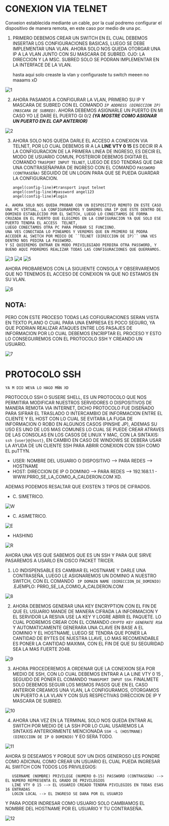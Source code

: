 # CONEXION VIA TELNET 
  Conxeion establecida mediante un cable, por la cual podremo configurar el dispositivo de manera remota, en este caso por medio de una pc.
  
   1. PRIMERO DEBEMOS CREAR UN SWITCH EN EL CUAL DEBEMOS INSERTAR LOS CONFIGURACIONES BASICAS, LUEGO SE DEBE IMPLEMENTAR UNA VLAN.
    AHORA SOLO NOS QUEDA OTORGAR UNA IP A LA VLAN JUNTO CON SU MASCARA DE SUBRED.
    OJO: LA DIRECCION Y LA MSC. SUBRED SOLO SE PODRAN IMPLEMENTAR EN LA INTERFACE DE LA VLAN.
    
        hasta aqui solo creaste la vlan y configuraste tu switch meeen no maaams xD 
    
   ![1](https://github.com/angelhr28/REDES-BASICAS/blob/master/IMAGENES/CISCO%203/1.png)
   
   2. AHORA PASAMOS A CONFIGURAR LA VLAN, PRIMERO SU IP Y MASCARA DE SUBRED CON EL COMANDO _``IP ADDRESS (DIRECCION IP)  (MASCARA DE SUBRED)``_.
     AHORA DEBEMOS ASIGNARLE UN PUERTO EN MI CASO YO LE DARE EL PUERTO GI 0/2 __*(YA MOSTRE COMO ASIGNAR UN PUERTO EN EL CAP ANTERIOR)*__
       
   ![2](https://github.com/angelhr28/REDES-BASICAS/blob/master/IMAGENES/CISCO%203/2.png)
    
   3. AHORA SOLO NOS QUEDA DARLE EL ACCESO A CONEXION VIA TELNET, POR LO CUAL DEBEMOS IR A LA **LINE VTY 0 15** ES DECIR IR A LA CONFIGURACION DE LA PRIMERA LINEA DE INGRESO, ES DECIR EL MODO DE USUARIO COMUN, POSTERIOR DEBEMOS DIGITAR EL COMANDO ``TRASPORT INPUT TELNET``,
   LUEGO DE ESO TENDRAS QUE DAR UNA CONTRASEÑAPARA DE INGRESO CON EL COMANDO ``PASSWORD (CONTRASEÑA)`` SEGUIDO DE UN LOGIN PARA QUE SE PUEDA GUARDAR LA CONFIGURACION.
          
          
          angel(config-line)#transport input telnet
          angel(config-line)#password angel123
          angel(config-line)#login
          
    4. AHORA SOLO NOS QUEDA PROBAR CON UN DISPOSITIVO REMOTO EN ESTE CASO UNA PC VIRTUAL, LA CONFIGURAREMOS Y DAREMOS UNA IP QUE ESTE DENTRO DEL DOMINIO ESTABLECIDO POR EL SWITCH, LUEGO LO CONECTAMOS DE FORMA CRUZADA EN EL PUERTO QUE ELEGIMOS EN LA CONFIGURACION YA QUE SOLO ESE PUERTO TENDRA EL ACCESS  TELNET, 
    LUEGO CONECTAMOS OTRA PC PARA PROBAR SI FUNCIONO.
    UNA VES CONECTADA LO PINEAMOS Y VEREMOS QUE EN PRIMERO SE PODRA ACCEDER AL SWITCH POR MEDIO DE ``TELNET (DIRECCION DE IP)`` UNA VES DENTRO NOS PEDIRA LA PASSWORD.
    Y SI QUIEREMOS ENTRAR EN MODO PRIVILEGIADO PERDIRA OTRA PASSWORD, Y BUENO AQUI PODREMOS REALIZAR TODAS LAS CONFIGURACIONES QUE QUERRAMOS.
    
   ![3](https://github.com/angelhr28/REDES-BASICAS/blob/master/IMAGENES/CISCO%203/3.png)
   ![4](https://github.com/angelhr28/REDES-BASICAS/blob/master/IMAGENES/CISCO%203/4.png)
   ![5](https://github.com/angelhr28/REDES-BASICAS/blob/master/IMAGENES/CISCO%203/5.png)
  
   
   AHORA PROBAREMOS CON LA SIGUIENTE CONSOLA Y OBSERVAREMOS QUE NO TENEMOS EL ACCESO DE CONEXION YA QUE NO ESTAMOS EN SU VLAN.
   
   ![6](https://github.com/angelhr28/REDES-BASICAS/blob/master/IMAGENES/CISCO%203/6.png)
   
   
  ## NOTA:
  
  PERO CON ESTE PROCESO TODAS LAS COFIGURACIONES SERAN VISTA EN TEXTO PLANO O CUAL PARA UNA EMPRESA ES POCO SEGURO, YA QUE PODRIAN REALIZAR ATAQUES ENTRE LOS PASAJES DE INFORMACION POR LO CUAL DEBEMOS ENCRIPTAR EL PROCESO Y ESTO LO CONSEGUIREMOS CON EL PROTOCOLO SSH Y CREANDO UN USUARIO.
  
  ![7](https://github.com/angelhr28/REDES-BASICAS/blob/master/IMAGENES/CISCO%203/7.png)
  
  
  # PROTOCOLO SSH 
  
    YA M DIO WEVA LO HAGO MÑN XD
  PROTOCOLO SSH O SUSERE SHELL, ES UN PROTOCOLO QUE NOS PERMITIRA MODIFICAR NUESTROS SERVIDORES O DISPOSITIVOS DE MANERA REMOTA VIA INTERNET, DICHO PROTOCOLO FUE DISEÑADO PARA SIFRAR EL TRASLADO O INTERCAMBIO DE INFORMACION ENTRE EL CLIENTE Y EL HOST CON LO CUAL SE EVITARA LA FUGA DE INFORMACION O ROBO EN ALGUNOS CASOS (PINSHE JP), ADEMAS SU USO ES UNO DE LOS MAS COMUNES LO CUAL SE PUEDE CREAR ATRAVES DE LAS CONSOLAS EN LOS CASOS DE LINUX Y MAC, CON LA SINTAXIS: ``ssh {user}@{host}``, EN CAMBIO EN CASO DE WINDOWS SE DEBERA USAR LA AYUDA DE UN CLIENTE SSH PARA ABRIR CONEXION CON SSH COMO EL puTTYN.
  
  - USER: NOMBRE DEL USUARIO O DISPOSITIVO --> PARA REDES --> HOSTNAME
  - HOST: DIRECCION DE IP O DOMINIO --> PARA REDES --> 192.168.1.1 - WWW.PRRO_SE_LA_COMIO_A_CALDERON.COM XD.
  
  ADEMAS PODEMOS RESALTAR QUE EXISTEN 3 TIPOS DE CIFRADOS.
  
   - C. SIMETRICO.
   
   ![W](https://www.hostinger.es/tutoriales/wp-content/uploads/sites/7/2017/09/encriptacion-simetrica-tutorial-ssh.jpg)
   
  - C. ASIMETRICO.
  
  ![E](https://www.hostinger.es/tutoriales/wp-content/uploads/sites/7/2017/09/cifrado-asimetrico.jpg)
  
  - HASHING 
  
  ![R](https://www.hostinger.es/tutoriales/wp-content/uploads/sites/7/2017/09/ssh-tutorial-hash.jpg)
  
  AHORA UNA VES QUE SABEMOS QUE ES UN SSH  Y PARA QUE SIRVE PASAREMOS A USARLO EN CISCO PACKET TRICER.
  
  1. LO INDISPENSABLE ES CAMBIAR EL HOSTNAME Y DARLE UNA CONTRASEÑA, LUEGO LE ASIGNAREMOS UN DOMINIO A NUESTRO SWITCH, CON EL COMANDO `` IP DOMAIN NAME (DIRECCION_DE_DOMINIO)`` .EJEMPLO: PRRO_SE_LA_COMIO_A_CALDERON.COM
  
  ![8]()
  
  2. AHORA DEBEMOS GENERAR UNA KEY ENCRYPTION CON EL FIN DE QUE EL USUARIO MANDE DE MANERA CIFRADA LA INFORMACION Y EL SERVIDOR LA RESIVA USE LA KEY Y LOGRE ABRIR EL PAQUETE. LO CUAL PODREMOS CREAR CON EL COMANDO *``CRYPTO KEY GENERATE RSA``* Y AUTOMATICAMENTE GENERARA UNA CLAVE EN BASE A EL DOMINIO Y EL HOSTNAME, LUEGO SE TENDRA QUE PONER LA CANTIDAD DE BYTES DE NUESTRA LLAVE, LO MAS RECOMENDABLE ES PONER LA CANTIDAD MAXIMA, CON EL FIN DE QUE SU SEGURIDAD SEA LA MAS FUERTE 2048.
  
  ![9]()
  
 3. AHORA PROCEDEREMOS A ORDENAR QUE LA CONEXION SEA POR MEDIO DE SSH, CON LO CUAL DEBEMOS ENTRAR A LA LINE VTY 0 15 , SEGUIDO DE PONER EL COMANDO ``TRANSPORT INPUT SSH``. FINALMETE SOLO DEBEMOS SEGUIR LOS MISMOS PASOS QUE EN EL CASO ANTERIOR CREAMOS UNA VLAN, LA CONFIGURAMOS, OTORGAMOS UN PUERTO A LA VLAN Y CON SUS RESPECTIVAS DIRECCION DE IP Y MASCARA DE SUBRED.
 
 ![10]()
 
 4. AHORA UNA VEZ EN LA TERMINAL SOLO NOS QUEDA ENTRAR AL SWITCH POR MEDIO DE LA SSH POR LO CUAL USAREMOS LA SINTAXIS ANTERIORMENTE MENCIONADA  ``SSH -L (HOSTMANE) (DIRECCION DE IP O DOMINIO)`` Y EO SERA TODO.
 
 ![11]()
 
 AHORA SI DESEAMOS  Y PORQUE SOY UN DIOS GENEROSO LES PONDRE COMO ADICINAL COMO CREAR UN USUARIO EL CUAL PUEDA INGRESAR AL SWITCH CON TODOS LOS PRIVILEGIOS:
 
       USERNAME (NOMBRE) PRIVILEGE (NUMERO 0-15) PASSWORD (CONTRASEÑA) --> EL NUMERO REPRESENTA EL GRADO DE PRIVILEGIOS 
       LINE VTY 0 15 --> EL USUARIO CREADO TENDRA PIVILEGIOS EN TODAS ESAS 16 ENTRADAS
       LOGIN LOCAL --> EL INGRESO SE DARA POR EL USUARIO
       
 Y PARA PODER INDRESAR COMO USUARIO SOLO CAMBIAMOS EL NOMBRE DEL HOSTNAME POR EL USUARIO Y TU CONTRASEÑA.
 
 ![12]()
 
  
   
